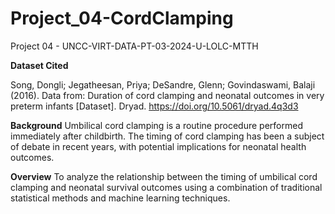 # Project_04-CordClamping
Project 04 - UNCC-VIRT-DATA-PT-03-2024-U-LOLC-MTTH

**Dataset Cited**

Song, Dongli; Jegatheesan, Priya; DeSandre, Glenn; Govindaswami, Balaji (2016). Data from: Duration of cord clamping and neonatal outcomes in very preterm infants [Dataset]. Dryad. https://doi.org/10.5061/dryad.4q3d3

**Background**
Umbilical cord clamping is a routine procedure performed immediately after childbirth. The timing of cord clamping has been a subject of debate in recent years, with potential implications for neonatal health outcomes.

**Overview**
To analyze the relationship between the timing of umbilical cord clamping and neonatal survival outcomes using a combination of traditional statistical methods and machine learning techniques.
